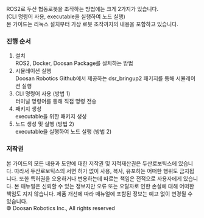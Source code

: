 ROS2로 두산 협동로봇을 조작하는 방법에는 크게 2가지가 있습니다.  
(CLI 명령어 사용, executable을 실행하여 노드 실행)  
본 가이드는 리눅스 설치부터 가상 로봇 조작까지의 내용을 포함하고 있습니다.  

### 진행 순서
1. 설치<br/>
ROS2, Docker, Doosan Package를 설치하는 방법
2. 시뮬레이션 실행<br/>
Doosan Robotics Github에서 제공하는 dsr_bringup2 패키지를 통해 시뮬레이션 실행
3. CLI 명령어 사용 (방법 1)<br/>
터미널 명령어를 통해 직접 명령 전송
4. 패키지 생성<br/>
executable을 위한 패키지 생성
5. 노드 생성 및 실행 (방법 2)<br/>
executable을 실행하여 노드 실행 (방법 2)


### 저작권
본 가이드의 모든 내용과 도안에 대한 저작권 및 지적재산권은 두산로보틱스에 있습니다. 따라서 두산로보틱스의 서면 허가 없이 사용, 복사, 유포하는 어떠한 행위도 금지됩니다. 또한 특허권을 오용하거나 변용하는데 따르는 책임은 전적으로 사용자에게 있습니다. 본 매뉴얼은 신뢰할 수 있는 정보지만 오류 또는 오탈자로 인한 손실에 대해 어떠한 책임도 지지 않습니다. 제품 개선에 따라 매뉴얼에 포함된 정보는 예고 없이 변경될 수 있습니다.  
© Doosan Robotics Inc., All rights reserved
